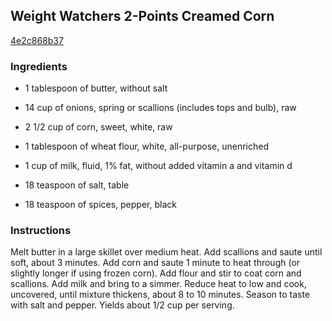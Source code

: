 ## Weight Watchers 2-Points Creamed Corn

[4e2c868b37](http://www.food.com/recipe/weight-watchers-2-points-creamed-corn-162365)

### Ingredients

 - 1 tablespoon of butter, without salt

 - 14 cup of onions, spring or scallions (includes tops and bulb), raw

 - 2 1/2 cup of corn, sweet, white, raw

 - 1 tablespoon of wheat flour, white, all-purpose, unenriched

 - 1 cup of milk, fluid, 1% fat, without added vitamin a and vitamin d

 - 18 teaspoon of salt, table

 - 18 teaspoon of spices, pepper, black

### Instructions

Melt butter in a large skillet over medium heat. Add scallions and saute until soft, about 3 minutes. Add corn and saute 1 minute to heat through (or slightly longer if using frozen corn). Add flour and stir to coat corn and scallions. Add milk and bring to a simmer. Reduce heat to low and cook, uncovered, until mixture thickens, about 8 to 10 minutes. Season to taste with salt and pepper. Yields about 1/2 cup per serving.